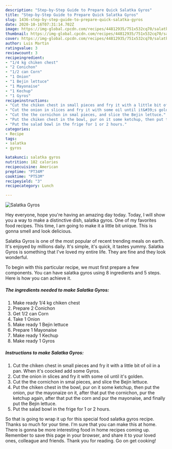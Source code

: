 ```yaml
---
description: "Step-by-Step Guide to Prepare Quick Salatka Gyros"
title: "Step-by-Step Guide to Prepare Quick Salatka Gyros"
slug: 1436-step-by-step-guide-to-prepare-quick-salatka-gyros
date: 2020-10-16T07:31:14.702Z
image: https://img-global.cpcdn.com/recipes/44812935/751x532cq70/salatka-gyros-recipe-main-photo.jpg
thumbnail: https://img-global.cpcdn.com/recipes/44812935/751x532cq70/salatka-gyros-recipe-main-photo.jpg
cover: https://img-global.cpcdn.com/recipes/44812935/751x532cq70/salatka-gyros-recipe-main-photo.jpg
author: Luis Martin
ratingvalue: 3
reviewcount: 3
recipeingredient:
- "1/4 kg chiken chest"
- "2 Conichon"
- "1/2 can Corn"
- "1 Onion"
- "1 Bejin lettuce"
- "1 Mayonaise"
- "1 Kechup"
- "1 Gyros"
recipeinstructions:
- "Cut the chiken chest in small pieces and fry it with a little bit of oil in a pan. When it&#39;s coocked add some Gyros."
- "Cut the onion in slices and fry it with some oil until it&#39;s golden."
- "Cut the the cornichon in smal pieces, and slice the Bejin lettuce."
- "Put the chiken chest in the bowl, pur on it some ketchup, then put the onion, pur the mayonaize on it, after that put the cornichon, pur the ketchup again, after that put the corn and pur the mayonaise, and finally put the Bejin lettuce."
- "Put the salad bowl in the frige for 1 or 2 hours."
categories:
- Recipe
tags:
- salatka
- gyros

katakunci: salatka gyros 
nutrition: 182 calories
recipecuisine: American
preptime: "PT34M"
cooktime: "PT53M"
recipeyield: "3"
recipecategory: Lunch

---
```



![Salatka Gyros](https://img-global.cpcdn.com/recipes/44812935/751x532cq70/salatka-gyros-recipe-main-photo.jpg)

Hey everyone, hope you're having an amazing day today. Today, I will show you a way to make a distinctive dish, salatka gyros. One of my favorites food recipes. This time, I am going to make it a little bit unique. This is gonna smell and look delicious.



Salatka Gyros is one of the most popular of recent trending meals on earth. It's enjoyed by millions daily. It's simple, it's quick, it tastes yummy. Salatka Gyros is something that I've loved my entire life. They are fine and they look wonderful.


To begin with this particular recipe, we must first prepare a few components. You can have salatka gyros using 8 ingredients and 5 steps. Here is how you can achieve it.

<!--inarticleads1-->

##### The ingredients needed to make Salatka Gyros:

1. Make ready 1/4 kg chiken chest
1. Prepare 2 Conichon
1. Get 1/2 can Corn
1. Take 1 Onion
1. Make ready 1 Bejin lettuce
1. Prepare 1 Mayonaise
1. Make ready 1 Kechup
1. Make ready 1 Gyros




<!--inarticleads2-->

##### Instructions to make Salatka Gyros:

1. Cut the chiken chest in small pieces and fry it with a little bit of oil in a pan. When it&#39;s coocked add some Gyros.
1. Cut the onion in slices and fry it with some oil until it&#39;s golden.
1. Cut the the cornichon in smal pieces, and slice the Bejin lettuce.
1. Put the chiken chest in the bowl, pur on it some ketchup, then put the onion, pur the mayonaize on it, after that put the cornichon, pur the ketchup again, after that put the corn and pur the mayonaise, and finally put the Bejin lettuce.
1. Put the salad bowl in the frige for 1 or 2 hours.




So that is going to wrap it up for this special food salatka gyros recipe. Thanks so much for your time. I'm sure that you can make this at home. There is gonna be more interesting food in home recipes coming up. Remember to save this page in your browser, and share it to your loved ones, colleague and friends. Thank you for reading. Go on get cooking!
